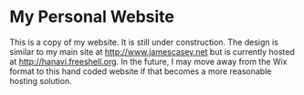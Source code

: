 # My Personal Website

This is a copy of my website. It is still under construction. The design is
similar to my main site at http://www.jamescasey.net but is currently hosted
at http://hanavi.freeshell.org. In the future, I may move away from the Wix
format to this hand coded website if that becomes a more reasonable hosting
solution.



